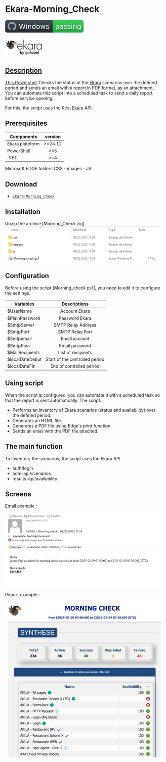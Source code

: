 # Ekara-Morning_Check
![Windows](screenshot/badge.svg)

<a href="https://api.ekara.ip-label.net/"><img src="screenshot/cropped-ekara_by_ip-label_full_2.webp"> 

## Description
This [Powershell](https://learn.microsoft.com/powershell/scripting/overview) Checks the status of the [Ekara](https://ekara.ip-label.net/) scenarios over the defined period and sends an email with a report in PDF format, as an attachment.
You can automate this script into a scheduled task to send a daily report, before service opening.

For this, the script uses the Rest [Ekara](https://api.ekara.ip-label.net/) API.

## Prerequisites
Components|version
--|:--:
Ekara plateform|>=24.12
PowerShell|>=5
.NET|>=4
Microsoft EDGE
folders CSS - images - JS


## Download
[github-download]: https://github.com/MrGuyTwo/Ekara-Morning_Check/releases
 - [`Ekara-Morning_Check`][github-download]


## Installation
Unzip the archive [Morning_Check.zip]
![screen](screenshot/installation.png)


## Configuration
Before using the script [Morning_check.ps1], you need to edit it to configure the settings.

Variables|Descriptions
--|:--:
$UserName|Account Ekara
$PlainPassword|Password Ekara
$SmtpServer|SMTP Relay Address
$SmtpPort|SMTP Relay Port
$Smtpemail|Email account
$SmtpPass|Email password
$MailRecipients|List of recipients
$localDateDebut|Start of the controlled period
$localDateFin|End of controlled period


## Using script
When the script is configured, you can automate it with a scheduled task so that the report is sent automatically.
The script:
- Performs an inventory of Ekara scenarios (status and availability) over the defined period.
- Generates an HTML file.
- Generates a PDF file using Edge's print function.
- Sends an email with the PDF file attached.


## The main function
To inventory the scenarios, the script uses the Ekara API. 

- auth/login
- adm-api/scenarios
- results-api/availability


## Screens
Email example :

![screen](screenshot/Mail.png)

Report example  :

![screen](screenshot/Repport.png)
